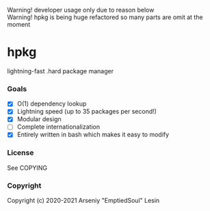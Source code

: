 Warning! developer usage only due to reason below<br/>
Warning! hpkg is being huge refactored so many parts are omit at the moment
# hpkg
lightning-fast .hard package manager 
### Goals
 - [X] O(1) dependency lookup
 - [X] Lightning speed (up to 35 packages per second!)
 - [X] Modular design
 - [ ] Complete internationalization
 - [X] Entirely written in bash which makes it easy to modify
### License
See COPYING
### Copyright
Copyright (c) 2020-2021 Arseniy "EmptiedSoul" Lesin
